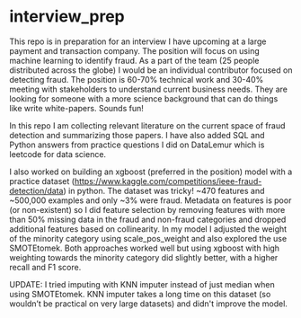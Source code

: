 # interview_prep
This repo is in preparation for an interview I have upcoming at a large payment and transaction company. The position will focus on using machine learning to identify fraud. As a part of the team (25 people distributed across the globe) I would be an individual contributor focused on detecting fraud. The position is 60-70% technical work and 30-40% meeting with stakeholders to understand current business needs. They are looking for someone with a more science background that can do things like write white-papers. Sounds fun!

In this repo I am collecting relevant literature on the current space of fraud detection and summarizing those papers. I have also added SQL and Python answers from practice questions I did on DataLemur which is leetcode for data science.

I also worked on building an xgboost (preferred in the position) model with a practice dataset (https://www.kaggle.com/competitions/ieee-fraud-detection/data) in python. The dataset was tricky! ~470 features and ~500,000 examples and only ~3% were fraud. Metadata on features is poor (or non-existent) so I did feature selection by removing features with more than 50% missing data in the fraud and non-fraud categories and dropped additional features based on collinearity. In my model I adjusted the weight of the minority category using scale_pos_weight and also explored the use SMOTEtomek. Both approaches worked well but using xgboost with high weighting towards the minority category did slightly better, with a higher recall and F1 score.

UPDATE: I tried imputing with KNN imputer instead of just median when using SMOTEtomek. KNN imputer takes a long time on this dataset (so wouldn’t be practical on very large datasets) and didn't improve the model.

